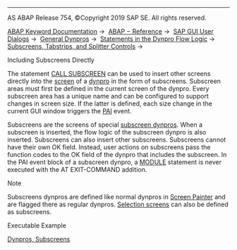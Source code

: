   

* * *

AS ABAP Release 754, ©Copyright 2019 SAP SE. All rights reserved.

[ABAP Keyword Documentation](https://help.sap.com/doc/abapdocu_754_index_htm/7.54/en-US/abenabap.htm) →  [ABAP − Reference](https://help.sap.com/doc/abapdocu_754_index_htm/7.54/en-US/abenabap_reference.htm) →  [SAP GUI User Dialogs](https://help.sap.com/doc/abapdocu_754_index_htm/7.54/en-US/abenabap_screens.htm) →  [General Dynpros](https://help.sap.com/doc/abapdocu_754_index_htm/7.54/en-US/abenabap_dynpros.htm) →  [Statements in the Dynpro Flow Logic](https://help.sap.com/doc/abapdocu_754_index_htm/7.54/en-US/abenabap_dynpros_dynpro_statements.htm) →  [Subscreens, Tabstrips, and Splitter Controls](https://help.sap.com/doc/abapdocu_754_index_htm/7.54/en-US/abendynp_subscreens.htm) → 

Including Subscreens Directly

The statement [CALL SUBSCREEN](https://help.sap.com/doc/abapdocu_754_index_htm/7.54/en-US/dynpcall.htm) can be used to insert other screens directly into the [screen](https://help.sap.com/doc/abapdocu_754_index_htm/7.54/en-US/abenscreen_glosry.htm "Glossary Entry") of a [dynpro](https://help.sap.com/doc/abapdocu_754_index_htm/7.54/en-US/abendynpro_glosry.htm "Glossary Entry") in the form of subscreens. Subscreen areas must first be defined in the current screen of the dynpro. Every subscreen area has a unique name and can be configured to support changes in screen size. If the latter is defined, each size change in the current GUI window triggers the [PAI](https://help.sap.com/doc/abapdocu_754_index_htm/7.54/en-US/abenpai_glosry.htm "Glossary Entry") event.

Subscreens are the screens of special [subscreen dynpros](https://help.sap.com/doc/abapdocu_754_index_htm/7.54/en-US/abensubscreen_dynpro_glosry.htm "Glossary Entry"). When a subscreen is inserted, the flow logic of the subscreen dynpro is also inserted. Subscreens can also insert other subscreens. Subscreens cannot have their own OK field. Instead, user actions on subscreens pass the function codes to the OK field of the dynpro that includes the subscreen. In the PAI event block of a subscreen dynpro, a [MODULE](https://help.sap.com/doc/abapdocu_754_index_htm/7.54/en-US/dynpmodule.htm) statement is never executed with the AT EXIT-COMMAND addition.

Note

Subscreens dynpros are defined like normal dynpros in [Screen Painter](https://help.sap.com/doc/abapdocu_754_index_htm/7.54/en-US/abenscreen_painter_glosry.htm "Glossary Entry") and are flagged there as regular dynpros. [Selection screens](https://help.sap.com/doc/abapdocu_754_index_htm/7.54/en-US/abapselection-screen_subscreen.htm) can also be defined as subscreens.

Executable Example

[Dynpros, Subscreens](https://help.sap.com/doc/abapdocu_754_index_htm/7.54/en-US/abendynpro_subscreen_abexa.htm)